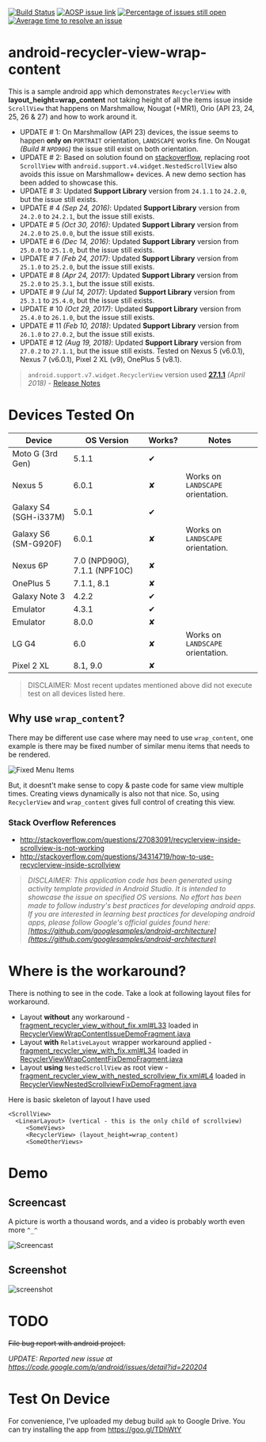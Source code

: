 [![Build Status](https://travis-ci.org/amardeshbd/android-recycler-view-wrap-content.svg)](https://travis-ci.org/amardeshbd/android-recycler-view-wrap-content)  [![AOSP issue link](https://img.shields.io/badge/AOSP%20issue-%23220204-orange.svg)](https://code.google.com/p/android/issues/detail?id=220204)  [![Percentage of issues still open](http://isitmaintained.com/badge/open/amardeshbd/android-recycler-view-wrap-content.svg)](http://isitmaintained.com/project/amardeshbd/android-recycler-view-wrap-content "Percentage of issues still open")  [![Average time to resolve an issue](http://isitmaintained.com/badge/resolution/amardeshbd/android-recycler-view-wrap-content.svg)](http://isitmaintained.com/project/amardeshbd/android-recycler-view-wrap-content "Average time to resolve an issue")

# android-recycler-view-wrap-content
This is a sample android app which demonstrates `RecyclerView` with **layout_height=wrap_content** not taking height of all the items issue inside `ScrollView` that happens on Marshmallow, Nougat (+MR1), Orio (API 23, 24, 25, 26 &amp; 27) and how to work around it.

 * UPDATE # 1: On Marshmallow (API 23) devices, the issue seems to happen **only on** `PORTRAIT` orientation, `LANDSCAPE` works fine. On Nougat _(Build # `NPD90G`)_ the issue still exist on both orientation.
 * UPDATE # 2: Based on solution found on [stackoverflow](http://stackoverflow.com/questions/27083091/recyclerview-inside-scrollview-is-not-working), replacing root `ScrollView` with `android.support.v4.widget.NestedScrollView` also avoids this issue on Marshmallow+ devices. A new demo section has been added to showcase this.
 * UPDATE # 3: Updated **Support Library** version from `24.1.1` to `24.2.0`, but the issue still exists.
 * UPDATE # 4 _(Sep 24, 2016)_: Updated **Support Library** version from `24.2.0` to `24.2.1`, but the issue still exists.
 * UPDATE # 5 _(Oct 30, 2016)_: Updated **Support Library** version from `24.2.0` to `25.0.0`, but the issue still exists.
 * UPDATE # 6 _(Dec 14, 2016)_: Updated **Support Library** version from `25.0.0` to `25.1.0`, but the issue still exists.
 * UPDATE # 7 _(Feb 24, 2017)_: Updated **Support Library** version from `25.1.0` to `25.2.0`, but the issue still exists.
 * UPDATE # 8 _(Apr 24, 2017)_: Updated **Support Library** version from `25.2.0` to `25.3.1`, but the issue still exists.
 * UPDATE # 9 _(Jul 14, 2017)_: Updated **Support Library** version from `25.3.1` to `25.4.0`, but the issue still exists.
 * UPDATE # 10 _(Oct 29, 2017)_: Updated **Support Library** version from `25.4.0` to `26.1.0`, but the issue still exists.
 * UPDATE # 11 _(Feb 10, 2018)_: Updated **Support Library** version from `26.1.0` to `27.0.2`, but the issue still exists.
 * UPDATE # 12 _(Aug 19, 2018)_: Updated **Support Library** version from `27.0.2` to `27.1.1`, but the issue still exists. Tested on Nexus 5 (v6.0.1), Nexus 7 (v6.0.1), Pixel 2 XL (v9), OnePlus 5 (v8.1).

> `android.support.v7.widget.RecyclerView` version used **[27.1.1](https://github.com/amardeshbd/android-recycler-view-wrap-content/blob/master/app/build.gradle#L4)** _(April 2018)_  - [Release Notes](https://developer.android.com/topic/libraries/support-library/revisions.html)

# Devices Tested On

| Device        | OS Version    | Works? | Notes|
| ------------- | ------------- |--------| -----|
| Moto G (3rd Gen) | 5.1.1  | ✔ | |
| Nexus 5  | 6.0.1 | ✘ | Works on `LANDSCAPE` orientation. |
| Galaxy S4 (SGH-i337M) | 5.0.1 | ✔ | |
| Galaxy S6 (SM-G920F) | 6.0.1 | ✘ | Works on `LANDSCAPE` orientation.  |
| Nexus 6P | 7.0 (NPD90G), 7.1.1 (NPF10C) | ✘ | |
| OnePlus 5 | 7.1.1, 8.1 | ✘ | |
| Galaxy Note 3 | 4.2.2 | ✔ | |
| Emulator | 4.3.1 | ✔ | |
| Emulator | 8.0.0 | ✘ | |
| LG G4  | 6.0 | ✘ | Works on `LANDSCAPE` orientation. |
| Pixel 2 XL | 8.1, 9.0 | ✘ | |


> DISCLAIMER: Most recent updates mentioned above did not execute test on all devices listed here.

## Why use `wrap_content`?
There may be different use case where may need to use `wrap_content`, 
one example is there may be fixed number of similar menu items that needs to be rendered.

![Fixed Menu Items](https://github.com/amardeshbd/android-recycler-view-wrap-content/raw/master/web-resources/wrap_content-use-case.jpg)
 
But, it doesnt't make sense to copy & paste code for same view multiple times.
Creating views dynamically is also not that nice. So, using `RecyclerView` and `wrap_content` gives full control of creating this view.

### Stack Overflow References
 * http://stackoverflow.com/questions/27083091/recyclerview-inside-scrollview-is-not-working
 * http://stackoverflow.com/questions/34314719/how-to-use-recyclerview-inside-scrollview

> _DISCLAIMER: This application code has been generated using activity template provided in Android Studio. It is intended to showcase the issue on specified OS versions. No effort has been made to follow industry's best practices for developing android apps. 
If you are interested in learning best practices for developing android apps, please follow Google's official guides found here: [https://github.com/googlesamples/android-architecture](https://github.com/googlesamples/android-architecture)_

# Where is the workaround?

There is nothing to see in the code. Take a look at following layout files for workaround.

 * Layout **without** any workaround - [fragment_recycler_view_without_fix.xml#L33](https://github.com/amardeshbd/android-recycler-view-wrap-content/blob/master/app/src/main/res/layout/fragment_recycler_view_without_fix.xml#L33) loaded in [RecyclerViewWrapContentIssueDemoFragment.java](https://github.com/amardeshbd/android-recycler-view-wrap-content/blob/master/app/src/main/java/info/hossainkhan/recyclerviewdemo/RecyclerViewWrapContentIssueDemoFragment.java#L23)
 * Layout **with** `RelativeLayout` wrapper workaround applied - [fragment_recycler_view_with_fix.xml#L34](https://github.com/amardeshbd/android-recycler-view-wrap-content/blob/master/app/src/main/res/layout/fragment_recycler_view_with_fix.xml#L34) loaded in [RecyclerViewWrapContentFixDemoFragment.java](https://github.com/amardeshbd/android-recycler-view-wrap-content/blob/master/app/src/main/java/info/hossainkhan/recyclerviewdemo/RecyclerViewWrapContentFixDemoFragment.java#L23)
 * Layout **using** `NestedScrollView` as root view - [fragment_recycler_view_with_nested_scrollview_fix.xml#L4](https://github.com/amardeshbd/android-recycler-view-wrap-content/blob/master/app/src/main/res/layout/fragment_recycler_view_with_nested_scrollview_fix.xml#L4) loaded in [RecyclerViewNestedScrollviewFixDemoFragment.java](https://github.com/amardeshbd/android-recycler-view-wrap-content/blob/master/app/src/main/java/info/hossainkhan/recyclerviewdemo/RecyclerViewNestedScrollviewFixDemoFragment.java#L23)

Here is basic skeleton of layout I have used
```
<ScrollView>
  <LinearLayout> (vertical - this is the only child of scrollview)
     <SomeViews>
     <RecyclerView> (layout_height=wrap_content)
     <SomeOtherViews>
```


# Demo

## Screencast
A picture is worth a thousand words, and a video is probably worth even more `^_^`

![Screencast](https://github.com/amardeshbd/android-recycler-view-wrap-content/raw/master/web-resources/RecyclerView-wrap_content-demo-screen-cast-update-small.gif)

## Screenshot

![screenshot](https://cloud.githubusercontent.com/assets/99822/25346354/5f7f6f4c-28e5-11e7-88a7-1034ae2a1e31.png)

# TODO
~~File bug report with android project.~~

_UPDATE: Reported new issue at https://code.google.com/p/android/issues/detail?id=220204_

# Test On Device
For convenience, I've uploaded my debug build `apk` to Google Drive. You can try installing the app from https://goo.gl/TDhWtY
